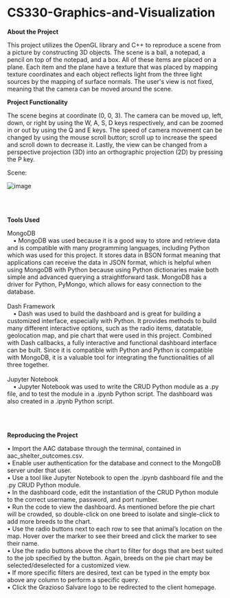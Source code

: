 # CS330-Graphics-and-Visualization
<b> About the Project </b>

This project utilizes the OpenGL library and C++ to reproduce a scene from a picture by constructing 3D objects. The scene is a ball, a notepad, a pencil on top of the notepad, and a box. All of these items are placed on a plane. Each item and the plane have a texture that was placed by mapping texture coordinates and each object reflects light from the three light sources by the mapping of surface normals. The user's view is not fixed, meaning that the camera can be moved around the scene.



<b> Project Functionality </b>

The scene begins at coordinate (0, 0, 3). The camera can be moved up, left, down, or right by using the W, A, S, D keys respectively, and can be zoomed in or out by using the Q and E keys. The speed of camera movement can be changed by using the mouse scroll button; scroll up to increase the speed and scroll down to decrease it. Lastly, the view can be changed from a perspective projection (3D) into an orthographic projection (2D) by pressing the P key.

Scene: 

![image](https://user-images.githubusercontent.com/95947696/209863681-ebe0e9a9-a30a-44dd-b235-5e6c119bef45.png)

<br>
<br>

<b> Tools Used </b>

MongoDB
<br>
&emsp;•	MongoDB was used because it is a good way to store and retrieve data and is compatible with many programming languages, including Python which was used for this project. It stores data in BSON format meaning that applications can receive the data in JSON format, which is helpful when using MongoDB with Python because using Python dictionaries make both simple and advanced querying a straightforward task. MongoDB has a driver for Python, PyMongo, which allows for easy connection to the database.
<br>
<br>
Dash Framework
<br>
&emsp;•	Dash was used to build the dashboard and is great for building a customized interface, especially with Python. It provides methods to build many different interactive options, such as the radio items, datatable, geolocation map, and pie chart that were used in this project. Combined with Dash callbacks, a fully interactive and functional dashboard interface can be built. Since it is compatible with Python and Python is compatible with MongoDB, it is a valuable tool for integrating the functionalities of all three together.
<br>
<br>
Jupyter Notebook
<br>
&emsp;•	Jupyter Notebook was used to write the CRUD Python module as a .py file, and to test the module in a .ipynb Python script. The dashboard was also created in a .ipynb Python script.

<br>
<br>

<b> Reproducing the Project </b>

•	Import the AAC database through the terminal, contained in aac_shelter_outcomes.csv.
<br>
•	Enable user authentication for the database and connect to the MongoDB server under that user.
<br>
•	Use a tool like Jupyter Notebook to open the .ipynb dashboard file and the .py CRUD Python module.
<br>
•	In the dashboard code, edit the instantiation of the CRUD Python module to the correct username, password, and port number.
<br>
•	Run the code to view the dashboard. As mentioned before the pie chart will be crowded, so double-click on one breed to isolate and single-click to add more breeds to the chart.
<br>
•	Use the radio buttons next to each row to see that animal’s location on the map. Hover over the marker to see their breed and click the marker to see their name.
<br>
•	Use the radio buttons above the chart to filter for dogs that are best suited to the job specified by the button. Again, breeds on the pie chart may be selected/deselected for a customized view.
<br>
•	If more specific filters are desired, text can be typed in the empty box above any column to perform a specific query.
<br>
•	Click the Grazioso Salvare logo to be redirected to the client homepage.
